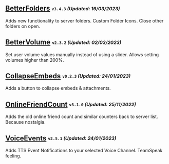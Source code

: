 ## [BetterFolders](https://betterdiscord.app/plugin/BetterFolders) <sub><sup>`v3.4.3` *(Updated: 16/03/2023)*</sup></sub>
Adds new functionality to server folders. Custom Folder Icons. Close other folders on open.

## [BetterVolume](https://betterdiscord.app/plugin/BetterVolume) <sub><sup>`v2.3.2` *(Updated: 02/03/2023)*</sup></sub>
Set user volume values manually instead of using a slider. Allows setting volumes higher than 200%.

## [CollapseEmbeds](https://betterdiscord.app/plugin/CollapseEmbeds) <sub><sup>`v0.2.3` *(Updated: 24/01/2023)*</sup></sub>
Adds a button to collapse embeds & attachments.

## [OnlineFriendCount](https://betterdiscord.app/plugin/OnlineFriendCount) <sub><sup>`v3.1.0` *(Updated: 25/11/2022)*</sup></sub>
Adds the old online friend count and similar counters back to server list. Because nostalgia.

## [VoiceEvents](https://betterdiscord.app/plugin/VoiceEvents) <sub><sup>`v2.5.1` *(Updated: 24/01/2023)*</sup></sub>
Adds TTS Event Notifications to your selected Voice Channel. TeamSpeak feeling.
